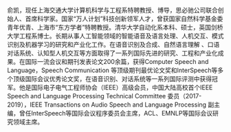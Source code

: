 俞凯，现任上海交通大学计算机科学与工程系特聘教授、博导，思必驰公司联合创始人、首席科学家。国家“万人计划”科技创新领军人才，曾获国家自然科学基金委青年优青、上海市“东方学者”特聘教授。清华大学自动化系本科、硕士，英国剑桥大学工程系博士。长期从事人工智能领域的智能语音及语言处理、人机交互、模式识别及机器学习的研究和产业化工作。在语音识别及合成、自然语言理解 、口语对话系统、认知型人机交互等方面取得了一系列国际先进的研究、工程和产业化成果。在国际一流会议和期刊发表论文200余篇，获得Computer Speech and Language，Speech Communication 等顶级期刊最优论文奖和InterSpeech等多个顶级国际会议优秀论文奖，在语音识别、对话系统等一系列国际评测中获得冠军。他是国际电子电气工程师协会（IEEE）高级会员，中国大陆高校首个IEEE Speech and Language Processing Technical Committee 委员（2017-2019），IEEE Transactions on Audio Speech and Language Processing 副主编，曾任InterSpeech等国际会议程序委员会主席，ACL、EMNLP等国际会议研究领域主席。